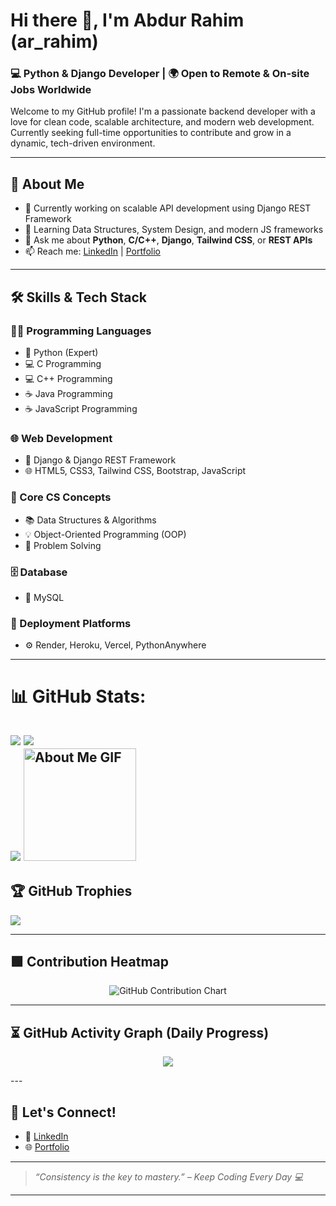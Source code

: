 # Hi there 👋, I'm Abdur Rahim (ar_rahim)

### 💻 Python & Django Developer | 🌍 Open to Remote & On-site Jobs Worldwide

Welcome to my GitHub profile! I'm a passionate backend developer with a love for clean code, scalable architecture, and modern web development. Currently seeking full-time opportunities to contribute and grow in a dynamic, tech-driven environment.

---

## 🚀 About Me

- 🔭 Currently working on scalable API development using Django REST Framework
- 🌱 Learning Data Structures, System Design, and modern JS frameworks
- 💬 Ask me about **Python**, **C/C++**, **Django**, **Tailwind CSS**, or **REST APIs**
- 📫 Reach me: [LinkedIn](https://www.linkedin.com/in/arrahim0) | [Portfolio](https://ar-rahim-cxtp.onrender.com/)

---

## 🛠️ Skills & Tech Stack
### 👨‍💻 Programming Languages
- 🐍 Python (Expert)
- 💻 C Programming
- 💻 C++ Programming
- ☕ Java Programming
- ☕ JavaScript Programming

### 🌐 Web Development
- 🧩 Django & Django REST Framework
- 🌐 HTML5, CSS3, Tailwind CSS, Bootstrap, JavaScript

### 🧠 Core CS Concepts
- 📚 Data Structures & Algorithms
- 💡 Object-Oriented Programming (OOP)
- 🧩 Problem Solving

### 🗄️ Database
- 🐬 MySQL

### 🚀 Deployment Platforms
- ⚙️ Render, Heroku, Vercel, PythonAnywhere

---
# 📊 GitHub Stats:
![](https://github-readme-stats.vercel.app/api/top-langs/?username=asrahim88&theme=radical&border=false&include_all_commits=true&count_private=true&layout=compact)
![](https://github-readme-stats.vercel.app/api?username=asrahim88&theme=radical&_border=false&include_all_commits=true&count_private=true)<br/>
![](https://github-readme-streak-stats.herokuapp.com/?user=asrahim88&theme=radical&hide_border=false)
<img src="https://github.com/7oSkaaa/7oSkaaa/blob/main/Images/about_me.gif?raw=true" alt="About Me GIF" width="180px">
<br/>
---
## 🏆 GitHub Trophies
![](https://github-profile-trophy.vercel.app/?username=asrahim88&theme=radical&no-frame=false&no-bg=true&margin-w=4)
<!--START_SECTION:waka-->
---

## 🟩 Contribution Heatmap

<p align="center">
  <img src="https://ghchart.rshah.org/asrahim88" alt="GitHub Contribution Chart" />
</p>

---

## ⏳ GitHub Activity Graph (Daily Progress)

<p align="center">
  <img src="https://github-readme-activity-graph.vercel.app/graph?username=asrahim88&theme=radical&custom_title=🔥%20Daily%20Coding%20Activity%20Graph" />
</p>
---

## 📣 Let's Connect!

- 💼 [LinkedIn](https://www.linkedin.com/in/arrahim0)
- 🌐 [Portfolio](https://ar-rahim-cxtp.onrender.com)

---

> _“Consistency is the key to mastery.” – Keep Coding Every Day 💻_

---
